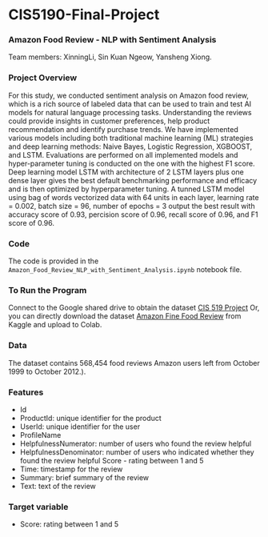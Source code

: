 # CIS5190-Final-Project
### Amazon Food Review - NLP with Sentiment Analysis

Team members: XinningLi, Sin Kuan Ngeow, Yansheng Xiong. 

### Project Overview

For this study, we conducted sentiment analysis on Amazon food review, which is a rich source of labeled data that can be used to train and test AI models for natural language processing tasks. Understanding the reviews could provide insights in customer preferences, help product recommendation and identify purchase trends. We have implemented various models including both traditional machine learning (ML) strategies and deep learning methods: Naive Bayes, Logistic Regression, XGBOOST, and LSTM. Evaluations are performed on all implemented models and hyper-parameter tuning is conducted on the one with the highest F1 score. Deep learning model LSTM with architecture of 2 LSTM layers plus one dense layer gives the best default benchmarking performance and efficacy and is then optimized by hyperparameter tuning. A tunned LSTM model using bag of words vectorized data with 64 units in each layer, learning rate = 0.002, batch size = 96, number of epochs = 3 output the best result with accuracy score of 0.93, percision score of 0.96, recall score of 0.96, and F1 score of 0.96.

### Code

The code is provided in the `Amazon_Food_Review_NLP_with_Sentiment_Analysis.ipynb` notebook file.

### To Run the Program
Connect to the Google shared drive to obtain the dataset [CIS 519 Project](https://drive.google.com/file/d/1oIclraonEC5SH5NbUXlDyTBLOsz2v5Fh/view?usp=share_link) 
Or, you can directly download the dataset [Amazon Fine Food Review](https://www.kaggle.com/snap/amazon-fine-food-reviews) from Kaggle and upload to Colab.

### Data

The dataset contains 568,454 food reviews Amazon users left from October 1999 to October 2012.).

### Features

* Id
* ProductId: unique identifier for the product
* UserId: unique identifier for the user
* ProfileName
* HelpfulnessNumerator: number of users who found the review helpful
* HelpfulnessDenominator: number of users who indicated whether they found the review helpful Score - rating between 1 and 5
* Time: timestamp for the review
* Summary: brief summary of the review
* Text: text of the review

### Target variable
* Score: rating between 1 and 5
